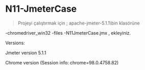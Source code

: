 # N11-JmeterCase

>Projeyi çalıştırmak için ; apache-jmeter-5.1.1\bin klasörüne

-chromedriver_win32
-files
-N11JmeterCase.jmx , ekleyiniz.


Versions:

Jmeter version 5.1.1

Chrome version (Session info: chrome=98.0.4758.82)
